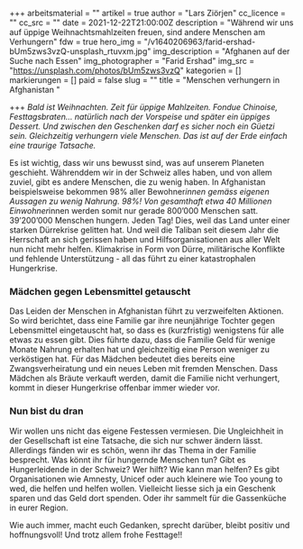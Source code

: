 +++
arbeitsmaterial = ""
artikel = true
author = "Lars Ziörjen"
cc_licence = ""
cc_src = ""
date = 2021-12-22T21:00:00Z
description = "Während wir uns auf üppige Weihnachtsmahlzeiten freuen, sind andere Menschen am Verhungern"
fdw = true
hero_img = "/v1640206963/farid-ershad-bUm5zws3vzQ-unsplash_rtuvxm.jpg"
img_description = "Afghanen auf der Suche nach Essen"
img_photographer = "Farid Ershad"
img_src = "https://unsplash.com/photos/bUm5zws3vzQ"
kategorien = []
markierungen = []
paid = false
slug = ""
title = "Menschen verhungern in Afghanistan "

+++
_Bald ist Weihnachten. Zeit für üppige Mahlzeiten. Fondue Chinoise, Festtagsbraten… natürlich nach der Vorspeise und später ein üppiges Dessert. Und zwischen den Geschenken darf es sicher noch ein Güetzi sein. Gleichzeitig verhungern viele Menschen. Das ist auf der Erde einfach eine traurige Tatsache._

Es ist wichtig, dass wir uns bewusst sind, was auf unserem Planeten geschieht. Währenddem wir in der Schweiz alles haben, und von allem zuviel, gibt es andere Menschen, die zu wenig haben. In Afghanistan beispielsweise bekommen 98% aller Bewohner*innen gemäss eigenen Aussagen zu wenig Nahrung. 98%! Von gesamthaft etwa 40 Millionen Einwohner*innen werden somit nur gerade 800’000 Menschen satt. 39’200’000 Menschen hungern. Jeden Tag! Dies, weil das Land unter einer starken Dürrekrise gelitten hat. Und weil die Taliban seit diesem Jahr die Herrschaft an sich gerissen haben und Hilfsorganisationen aus aller Welt nun nicht mehr helfen. Klimakrise in Form von Dürre, militärische Konflikte und fehlende Unterstützung - all das führt zu einer katastrophalen Hungerkrise.

### Mädchen gegen Lebensmittel getauscht

Das Leiden der Menschen in Afghanistan führt zu verzweifelten Aktionen. So wird berichtet, dass eine Familie gar ihre neunjährige Tochter gegen Lebensmittel eingetauscht hat, so dass es (kurzfristig) wenigstens für alle etwas zu essen gibt. Dies führte dazu, dass die Familie Geld für wenige Monate Nahrung erhalten hat und gleichzeitig eine Person weniger zu verköstigen hat. Für das Mädchen bedeutet dies bereits eine Zwangsverheiratung und ein neues Leben mit fremden Menschen. Dass Mädchen als Bräute verkauft werden, damit die Familie nicht verhungert, kommt in dieser Hungerkrise offenbar immer wieder vor.

### Nun bist du dran

Wir wollen uns nicht das eigene Festessen vermiesen. Die Ungleichheit in der Gesellschaft ist eine Tatsache, die sich nur schwer ändern lässt. Allerdings fänden wir es schön, wenn ihr das Thema in der Familie besprecht. Was könnt ihr für hungernde Menschen tun? Gibt es Hungerleidende in der Schweiz? Wer hilft? Wie kann man helfen? Es gibt Organisationen wie Amnesty, Unicef oder auch kleinere wie Too young to wed, die helfen und helfen wollen. Vielleicht liesse sich ja ein Geschenk sparen und das Geld dort spenden. Oder ihr sammelt für die Gassenküche in eurer Region.

Wie auch immer, macht euch Gedanken, sprecht darüber, bleibt positiv und hoffnungsvoll! Und trotz allem frohe Festtage!!